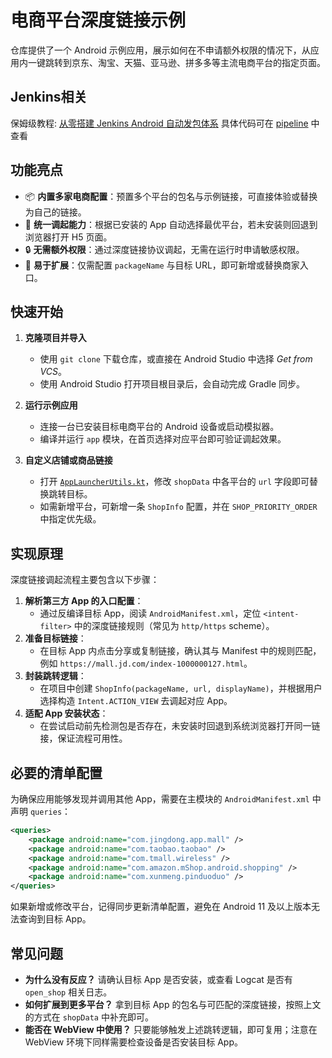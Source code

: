 # 电商平台深度链接示例

仓库提供了一个 Android 示例应用，展示如何在不申请额外权限的情况下，从应用内一键跳转到京东、淘宝、天猫、亚马逊、拼多多等主流电商平台的指定页面。  

## Jenkins相关

保姆级教程: [从零搭建 Jenkins Android 自动发包体系](https://yuuou.vercel.app/%E4%B8%9A%E5%8A%A1%E6%80%9D%E8%80%83/%E4%BB%8E%E9%9B%B6%E6%90%AD%E5%BB%BA%20Jenkins%20Android%20%E8%87%AA%E5%8A%A8%E5%8F%91%E5%8C%85%E4%BD%93%E7%B3%BB)
具体代码可在 [pipeline](./jenkins/pipeline) 中查看

## 功能亮点

- 📦 **内置多家电商配置**：预置多个平台的包名与示例链接，可直接体验或替换为自己的链接。
- 🚀 **统一调起能力**：根据已安装的 App 自动选择最优平台，若未安装则回退到浏览器打开 H5 页面。
- 🔒 **无需额外权限**：通过深度链接协议调起，无需在运行时申请敏感权限。
- 🧩 **易于扩展**：仅需配置 `packageName` 与目标 URL，即可新增或替换商家入口。

## 快速开始

1. **克隆项目并导入**
   - 使用 `git clone` 下载仓库，或直接在 Android Studio 中选择 *Get from VCS*。
   - 使用 Android Studio 打开项目根目录后，会自动完成 Gradle 同步。

2. **运行示例应用**
   - 连接一台已安装目标电商平台的 Android 设备或启动模拟器。
   - 编译并运行 `app` 模块，在首页选择对应平台即可验证调起效果。

3. **自定义店铺或商品链接**
   - 打开 [`AppLauncherUtils.kt`](app/src/main/java/yuu/deeplink/AppLauncherUtils.kt)，修改 `shopData` 中各平台的 `url` 字段即可替换跳转目标。
   - 如需新增平台，可新增一条 `ShopInfo` 配置，并在 `SHOP_PRIORITY_ORDER` 中指定优先级。

## 实现原理

深度链接调起流程主要包含以下步骤：

1. **解析第三方 App 的入口配置**：
   - 通过反编译目标 App，阅读 `AndroidManifest.xml`，定位 `<intent-filter>` 中的深度链接规则（常见为 `http/https` scheme）。
2. **准备目标链接**：
   - 在目标 App 内点击分享或复制链接，确认其与 Manifest 中的规则匹配，例如 `https://mall.jd.com/index-1000000127.html`。
3. **封装跳转逻辑**：
   - 在项目中创建 `ShopInfo(packageName, url, displayName)`，并根据用户选择构造 `Intent.ACTION_VIEW` 去调起对应 App。
4. **适配 App 安装状态**：
   - 在尝试启动前先检测包是否存在，未安装时回退到系统浏览器打开同一链接，保证流程可用性。

## 必要的清单配置

为确保应用能够发现并调用其他 App，需要在主模块的 `AndroidManifest.xml` 中声明 `queries`：

```xml
<queries>
    <package android:name="com.jingdong.app.mall" />
    <package android:name="com.taobao.taobao" />
    <package android:name="com.tmall.wireless" />
    <package android:name="com.amazon.mShop.android.shopping" />
    <package android:name="com.xunmeng.pinduoduo" />
</queries>
```

如果新增或修改平台，记得同步更新清单配置，避免在 Android 11 及以上版本无法查询到目标 App。

## 常见问题

- **为什么没有反应？** 请确认目标 App 是否安装，或查看 Logcat 是否有 `open_shop` 相关日志。
- **如何扩展到更多平台？** 拿到目标 App 的包名与可匹配的深度链接，按照上文的方式在 `shopData` 中补充即可。
- **能否在 WebView 中使用？** 只要能够触发上述跳转逻辑，即可复用；注意在 WebView 环境下同样需要检查设备是否安装目标 App。